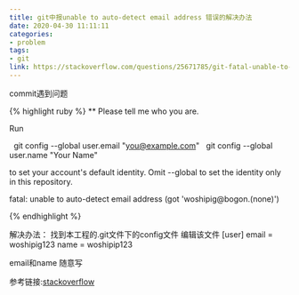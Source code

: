 ```yaml
---
title: git中报unable to auto-detect email address 错误的解决办法
date: 2020-04-30 11:11:11
categories:
- problem
tags:
- git
link: https://stackoverflow.com/questions/25671785/git-fatal-unable-to-auto-detect-email-address
---
```


commit遇到问题

{% highlight ruby %}
** Please tell me who you are.


Run


  git config --global user.email "you@example.com"
  git config --global user.name "Your Name"


  to set your account's default identity.
  Omit --global to set the identity only in this repository.


  fatal: unable to auto-detect email address (got 'woshipig@bogon.(none)')


{% endhighlight %}

解决办法：
找到本工程的.git文件下的config文件
编辑该文件
[user]
email = woshipig123
name = woshipip123

email和name 随意写

参考链接:[stackoverflow](https://stackoverflow.com/questions/25671785/git-fatal-unable-to-auto-detect-email-address)
